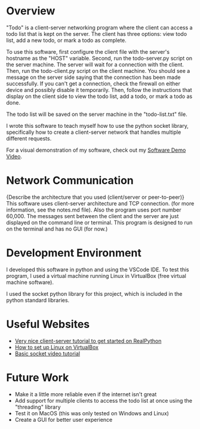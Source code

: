 # Overview

"Todo" is a client-server networking program where the client can access a todo list that is kept on the server. The client has three options: view todo list, add a new todo, or mark a todo as complete.

To use this software, first configure the client file with the server's hostname as the "HOST" variable. Second, run the todo-server.py script on the server machine. The server will wait for a connection with the client. Then, run the todo-client.py script on the client machine. You should see a message on the server side saying that the connection has been made successfully. If you can't get a connection, check the firewall on either device and possibly disable it temporarily. Then, follow the instructions that display on the client side to view the todo list, add a todo, or mark a todo as done.

The todo list will be saved on the server machine in the "todo-list.txt" file.

I wrote this software to teach myself how to use the python socket library, specifically how to create a client-server network that handles multiple different requests.

For a visual demonstration of my software, check out my [Software Demo Video](http://youtube.link.goes.here).

# Network Communication

{Describe the architecture that you used (client/server or peer-to-peer)}
This software uses client-server architecture and TCP connection. (for more information, see the notes.md file). Also the program uses port number 60,000. The messages sent between the client and the server are just displayed on the command line or terminal. This program is designed to run on the terminal and has no GUI (for now.)

# Development Environment

I developed this software in python and using the VSCode IDE. To test this program, I used a virtual machine running Linux in VirtualBox (free virtual machine software).

I used the socket python library for this project, which is included in the python standard libraries. 

# Useful Websites

* [Very nice client-server tutorial to get started on RealPython](https://realpython.com/python-sockets/#echo-client-and-server)
* [How to set up Linux on VirtualBox](https://www.youtube.com/watch?v=rJ9ysibH768)
* [Basic socket video tutorial](https://www.youtube.com/watch?v=Lbfe3-v7yE0&t=17s)

# Future Work

* Make it a little more reliable even if the internet isn't great
* Add support for multiple clients to access the todo list at once using the "threading" library
* Test it on MacOS (this was only tested on Windows and Linux)
* Create a GUI for better user experience
